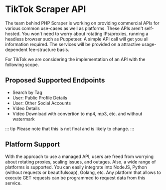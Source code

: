 # TikTok Scraper API

The team behind PHP Scraper is working on providing commercial APIs for various common use-cases as well as platforms. These APIs aren't self-hosted. You won't need to worry about rotating IPs/proxies, running a headless browser such as Puppeteer. A simple API call will get you all information required. The services will be provided on a attractive usage-dependent fee-structure basis.

For TikTok we are considering the implementation of an API with the following scope.

## Proposed Supported Endpoints

- Search by Tag
- User: Public Profile Details
- User: Other Social Accounts
- Video Details
- Video Download with convertion to mp4, mp3, etc. and without watermark

::: tip
Please note that this is not final and is likely to change.
:::

## Platform Support

With the approach to use a managed API, users are freed from worrying about rotating proxies, scaling issues, and outages. Also, a wide range of platforms is supported. You can easily integrate into NodeJS, Python (without requests or beautifulsoap), Golang, etc. Any platform that allows to execute GET requests can be programmed to request data from this service.
